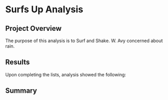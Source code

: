 # Surfs Up Analysis

## Project Overview

The purpose of this analysis is to Surf and Shake.
W. Avy concerned about rain.



## Results

Upon completing the lists, analysis showed the following:



## Summary
